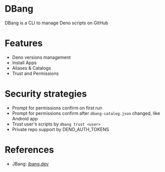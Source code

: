 DBang
============

DBang is a CLI to manage Deno scripts on GitHub

# Features

* Deno versions management
* Install Apps
* Aliases & Catalogs
* Trust and Permissions

# Security strategies

* Prompt for permissions confirm on first run
* Prompt for permissions confirm after `dbang-catalog.json` changed, like Android app
* Trust user's scripts by `dbang trust <user>`
* Private repo support by DENO_AUTH_TOKENS

# References

* JBang: [jbang.dev](https://jbang.dev)

